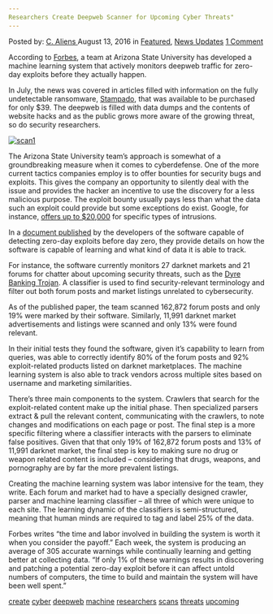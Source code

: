 ```yaml
---
Researchers Create Deepweb Scanner for Upcoming Cyber Threats"
---
```

<article class="post-listing post-15088 post type-post status-publish format-standard has-post-thumbnail hentry  tag-create tag-cyber tag-deepweb tag-machine tag-researchers tag-scans tag-threats tag-upcoming">
    <div class="post-inner">
        <span>Posted by: <a href="https://www.deepdotweb.com/author/caliens/" title="">C. Aliens </a></span>
    <span>August 13, 2016</span>
    <span>in <a href="https://www.deepdotweb.com/category/deepdot-news/" rel="category tag">Featured</a>, <a href="https://www.deepdotweb.com/category/news-updates/" rel="category tag">News Updates</a></span>
    <span><a href="https://www.deepdotweb.com/2016/08/13/researchers-create-deepweb-scanner-upcoming-cyber-threats/#comments">1 Comment</a></span>
    </p>
    <div class="clear"></div>
    <div class="entry">
    <p>According to <a href="http://www.forbes.com/sites/kevinmurnane/2016/08/08/machine-learning-goes-dark-and-deep-to-find-zero-day-exploits-before-day-zero/#7433d2926d76">Forbes</a>, a team at Arizona State University has developed a machine learning system that actively monitors deepweb traffic for zero-day exploits before they actually happen.</p>
    <p>In July, the news was covered in articles filled with information on the fully undetectable ransomware, <a href="https://www.deepdotweb.com/2016/07/22/fud-ransomware-selling-on-darknet-markets-for-39/">Stampado</a>, that was available to be purchased for only $39. The deepweb is filled with data dumps and the contents of website hacks and as the public grows more aware of the growing threat, so do security researchers.</p>
    <p><a href="/imgs/2016/08/scan1.png"><img class="aligncenter size-full wp-image-15089" src="/imgs/2016/08/scan1.png" alt="scan1" width="981" height="298" srcset="/imgs/2016/08/scan1.png 981w, /imgs/2016/08/scan1-300x91.png 300w" sizes="(max-width: 981px) 100vw, 981px"/></a></p>
    <p>The Arizona State University team’s approach is somewhat of a groundbreaking measure when it comes to cyberdefense. One of the more current tactics companies employ is to offer bounties for security bugs and exploits. This gives the company an opportunity to silently deal with the issue and provides the hacker an incentive to use the discovery for a less malicious purpose. The exploit bounty usually pays less than what the data such an exploit could provide but some exceptions do exist. Google, for instance, <a href="https://www.google.com/about/appsecurity/reward-program/">offers up to $20,000</a> for specific types of intrusions.</p>
    <p>In a <a href="http://arxiv.org/pdf/1607.08583v1.pdf">document published</a> by the developers of the software capable of detecting zero-day exploits before day zero, they provide details on how the software is capable of learning and what kind of data it is able to track.</p>
    <p>For instance, the software currently monitors 27 darknet markets and 21 forums for chatter about upcoming security threats, such as the <a href="https://www.secureworks.com/research/dyre-banking-trojan">Dyre Banking Trojan</a>. A classifier is used to find security-relevant terminology and filter out both forum posts and market listings unrelated to cybersecurity.</p>
    <p>As of the published paper, the team scanned 162,872 forum posts and only 19% were marked by their software. Similarly, 11,991 darknet market advertisements and listings were scanned and only 13% were found relevant.</p>
    <p>In their initial tests they found the software, given it’s capability to learn from queries, was able to correctly identify 80% of the forum posts and 92% exploit-related products listed on darknet marketplaces. The machine learning system is also able to track vendors across multiple sites based on username and marketing similarities.</p>
    <p>There’s three main components to the system. Crawlers that search for the exploit-related content make up the initial phase. Then specialized parsers extract &amp; pull the relevant content, communicating with the crawlers, to note changes and modifications on each page or post. The final step is a more specific filtering where a classifier interacts with the parsers to eliminate false positives. Given that that only 19% of 162,872 forum posts and 13% of 11,991 darknet market, the final step is key to making sure no drug or weapon related content is included – considering that drugs, weapons, and pornography are by far the more prevalent listings.</p>
    <p>Creating the machine learning system was labor intensive for the team, they write. Each forum and market had to have a specially designed crawler, parser and machine learning classifier – all three of which were unique to each site. The learning dynamic of the classifiers is semi-structured, meaning that human minds are required to tag and label 25% of the data.</p>
    <p>Forbes writes “the time and labor involved in building the system is worth it when you consider the payoff.” Each week, the system is producing an average of 305 accurate warnings while continually learning and getting better at collecting data. “If only 1% of these warnings results in discovering and patching a potential zero-day exploit before it can affect untold numbers of computers, the time to build and maintain the system will have been well spent.”</p>
    </div>
    <a href="https://www.deepdotweb.com/tag/create/" rel="tag">create</a> <a href="https://www.deepdotweb.com/tag/cyber/" rel="tag">cyber</a> <a href="https://www.deepdotweb.com/tag/deepweb/" rel="tag">deepweb</a> <a href="https://www.deepdotweb.com/tag/machine/" rel="tag">machine</a> <a href="https://www.deepdotweb.com/tag/researchers/" rel="tag">researchers</a> <a href="https://www.deepdotweb.com/tag/scans/" rel="tag">scans</a> <a href="https://www.deepdotweb.com/tag/threats/" rel="tag">threats</a> <a href="https://www.deepdotweb.com/tag/upcoming/" rel="tag">upcoming</a></span> <span style="display:none" class="updated">2016-08-13</span>
    <div style="display:none" class="vcard author" itemprop="author" itemscope itemtype="http://schema.org/Person"><strong class="fn" itemprop="name"><a href="https://www.deepdotweb.com/author/caliens/" title="Posts by C. Aliens" rel="author">C. Aliens</a></strong></div>
    
